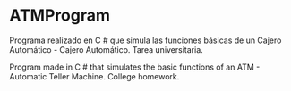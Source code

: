 # ATMProgram

Programa realizado en C # que simula las funciones básicas de un Cajero Automático - Cajero Automático. Tarea universitaria. 

Program made in C # that simulates the basic functions of an ATM - Automatic Teller Machine. College homework.

